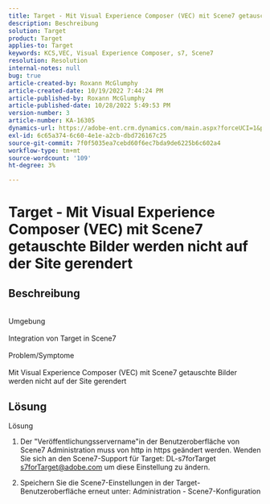 ```yaml
---
title: Target - Mit Visual Experience Composer (VEC) mit Scene7 getauschte Bilder werden nicht auf der Site gerendert
description: Beschreibung
solution: Target
product: Target
applies-to: Target
keywords: KCS,VEC, Visual Experience Composer, s7, Scene7
resolution: Resolution
internal-notes: null
bug: true
article-created-by: Roxann McGlumphy
article-created-date: 10/19/2022 7:44:24 PM
article-published-by: Roxann McGlumphy
article-published-date: 10/28/2022 5:49:53 PM
version-number: 3
article-number: KA-16305
dynamics-url: https://adobe-ent.crm.dynamics.com/main.aspx?forceUCI=1&pagetype=entityrecord&etn=knowledgearticle&id=5e91a36a-e64f-ed11-bba2-00224808679b
exl-id: 6c65a374-6c60-4e1e-a2cb-dbd726167c25
source-git-commit: 7f0f5035ea7cebd60f6ec7bda9de6225b6c602a4
workflow-type: tm+mt
source-wordcount: '109'
ht-degree: 3%

---
```


# Target - Mit Visual Experience Composer (VEC) mit Scene7 getauschte Bilder werden nicht auf der Site gerendert

## Beschreibung

<br>Umgebung<br><br>
Integration von Target in Scene7
<br><br>Problem/Symptome<br><br>
Mit Visual Experience Composer (VEC) mit Scene7 getauschte Bilder werden nicht auf der Site gerendert


## Lösung

Lösung<br>
1. Der &quot;Veröffentlichungsservername&quot;in der Benutzeroberfläche von Scene7 Administration muss von http in https geändert werden. Wenden Sie sich an den Scene7-Support für Target: DL-s7forTarget [s7forTarget@adobe.com](mailto:s7forTarget@adobe.com) um diese Einstellung zu ändern.

2. Speichern Sie die Scene7-Einstellungen in der Target-Benutzeroberfläche erneut unter: Administration - Scene7-Konfiguration

